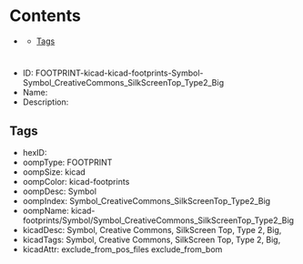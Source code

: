 



Contents
========

* [](#)
	* [Tags](#tags)

# 

- ID: FOOTPRINT-kicad-kicad-footprints-Symbol-Symbol_CreativeCommons_SilkScreenTop_Type2_Big
- Name: 
- Description: 

## Tags

- hexID: 
- oompType: FOOTPRINT
- oompSize: kicad
- oompColor: kicad-footprints
- oompDesc: Symbol
- oompIndex: Symbol_CreativeCommons_SilkScreenTop_Type2_Big
- oompName: kicad-footprints/Symbol/Symbol_CreativeCommons_SilkScreenTop_Type2_Big
- kicadDesc: Symbol, Creative Commons, SilkScreen Top, Type 2, Big,
- kicadTags: Symbol, Creative Commons, SilkScreen Top, Type 2, Big,
- kicadAttr: exclude_from_pos_files exclude_from_bom
